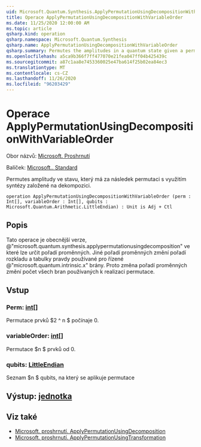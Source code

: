 ```yaml
---
uid: Microsoft.Quantum.Synthesis.ApplyPermutationUsingDecompositionWithVariableOrder
title: Operace ApplyPermutationUsingDecompositionWithVariableOrder
ms.date: 11/25/2020 12:00:00 AM
ms.topic: article
qsharp.kind: operation
qsharp.namespace: Microsoft.Quantum.Synthesis
qsharp.name: ApplyPermutationUsingDecompositionWithVariableOrder
qsharp.summary: Permutes the amplitudes in a quantum state given a permutation using decomposition-based synthesis.
ms.openlocfilehash: a5ca9b366f7ff477070e21fea047ff04b425439c
ms.sourcegitcommit: a87c1aa8e7453360025e47ba614f25b02ea84ec3
ms.translationtype: MT
ms.contentlocale: cs-CZ
ms.lasthandoff: 11/26/2020
ms.locfileid: "96203429"
---
```

# <a name="applypermutationusingdecompositionwithvariableorder-operation"></a>Operace ApplyPermutationUsingDecompositionWithVariableOrder

Obor názvů: [Microsoft. Proshrnutí](xref:Microsoft.Quantum.Synthesis)

Balíček: [Microsoft.. Standard](https://nuget.org/packages/Microsoft.Quantum.Standard)


Permutes amplitudy ve stavu, který má za následek permutaci s využitím syntézy založené na dekompozici.

```qsharp
operation ApplyPermutationUsingDecompositionWithVariableOrder (perm : Int[], variableOrder : Int[], qubits : Microsoft.Quantum.Arithmetic.LittleEndian) : Unit is Adj + Ctl
```


## <a name="description"></a>Popis

Tato operace je obecnější verze, @"microsoft.quantum.synthesis.applypermutationusingdecomposition" ve které lze určit pořadí proměnných. Jiné pořadí proměnných změní pořadí rozkladu a tabulky pravdy používané pro řízené @"microsoft.quantum.intrinsic.x" brány.  Proto změna pořadí proměnných změní počet všech bran používaných k realizaci permutace.

## <a name="input"></a>Vstup

### <a name="perm--int"></a>Perm: [int](xref:microsoft.quantum.lang-ref.int)[]

Permutace prvků $2 ^ n $ počínaje 0.


### <a name="variableorder--int"></a>variableOrder: [int](xref:microsoft.quantum.lang-ref.int)[]

Permutace $n $ prvků od 0.


### <a name="qubits--littleendian"></a>qubits: [LittleEndian](xref:Microsoft.Quantum.Arithmetic.LittleEndian)

Seznam $n $ qubits, na který se aplikuje permutace



## <a name="output--unit"></a>Výstup: [jednotka](xref:microsoft.quantum.lang-ref.unit)



## <a name="see-also"></a>Viz také

- [Microsoft. proshrnutí. ApplyPermutationUsingDecomposition](xref:Microsoft.Quantum.Synthesis.ApplyPermutationUsingDecomposition)
- [Microsoft. proshrnutí. ApplyPermutationUsingTransformation](xref:Microsoft.Quantum.Synthesis.ApplyPermutationUsingTransformation)